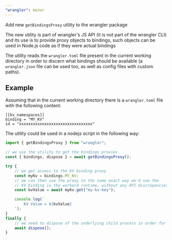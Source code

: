 ```yaml
---
"wrangler": minor
---
```


Add new `getBindingsProxy` utility to the wrangler package

The new utility is part of wrangler's JS API (it is not part of the wrangler CLI) and its use is to provide proxy objects to bindings, such objects can be used in Node.js code as if they were actual bindings

The utility reads the `wrangler.toml` file present in the current working directory in order to discern what bindings should be available (a `wrangler.json` file can be used too, as well as config files with custom paths).

## Example

Assuming that in the current working directory there is a `wrangler.toml` file with the following
content:

```
[[kv_namespaces]]
binding = "MY_KV"
id = "xxxxxxxxxxxxxxxxxxxxxxxxxxxxxxxx"
```

The utility could be used in a nodejs script in the following way:

```js
import { getBindingsProxy } from "wrangler";

// we use the utility to get the bindings proxies
const { bindings, dispose } = await getBindingsProxy();

try {
    // we get access to the KV binding proxy
    const myKv = bindings.MY_KV;
    // we can then use the proxy in the same exact way we'd use the
    // KV binding in the workerd runtime, without any API discrepancies
    const kvValue = await myKv.get("my-kv-key");

    console.log(`
        KV Value = ${kvValue}
    `);
}
finally {
    // we need to dispose of the underlying child process in order for this nodejs script to properly terminate
    await dispose();
}
```

